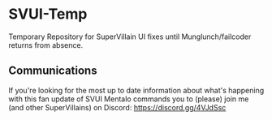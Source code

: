 # SVUI-Temp
Temporary Repository for SuperVillain UI fixes until Munglunch/failcoder returns from absence.

## Communications
If you're looking for the most up to date information about what's happening with this fan update of SVUI Mentalo commands you to (please) join me (and other SuperVillains) on Discord: https://discord.gg/4VJdSsc